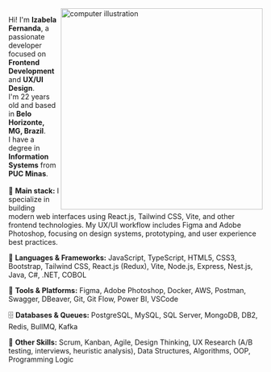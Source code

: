 <img src="https://raw.githubusercontent.com/MicaelliMedeiros/micaellimedeiros/master/image/computer-illustration.png" alt="computer illustration" min-width="400px" max-width="400px" width="400px" align="right">

<p align="left">
  Hi! I'm <b>Izabela Fernanda</b>, a passionate developer focused on <b>Frontend Development</b> and <b>UX/UI Design</b>.<br>
  I'm 22 years old and based in <b>Belo Horizonte, MG, Brazil</b>.<br>
  I have a degree in <b>Information Systems</b> from <b>PUC Minas</b>.<br>
  <br>
  🚀 <b>Main stack:</b> I specialize in building modern web interfaces using React.js, Tailwind CSS, Vite, and other frontend technologies. My UX/UI workflow includes Figma and Adobe Photoshop, focusing on design systems, prototyping, and user experience best practices.
</p>

<p align="left">
  🦄 <b>Languages & Frameworks:</b> JavaScript, TypeScript, HTML5, CSS3, Bootstrap, Tailwind CSS, React.js (Redux), Vite, Node.js, Express, Nest.js, Java, C#, .NET, COBOL
</p>

<p align="left">
  💼 <b>Tools & Platforms:</b> Figma, Adobe Photoshop, Docker, AWS, Postman, Swagger, DBeaver, Git, Git Flow, Power BI, VSCode
</p>

<p align="left">
  🗄️ <b>Databases & Queues:</b> PostgreSQL, MySQL, SQL Server, MongoDB, DB2, Redis, BullMQ, Kafka
</p>

<p align="left">
  🧩 <b>Other Skills:</b> Scrum, Kanban, Agile, Design Thinking, UX Research (A/B testing, interviews, heuristic analysis), Data Structures, Algorithms, OOP, Programming Logic
</p>
